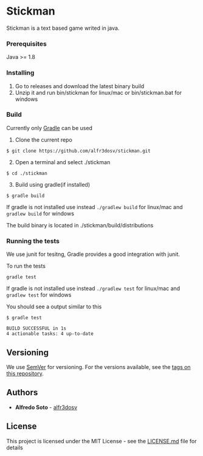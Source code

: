 # Stickman

Stickman is a text based game writed in java.

### Prerequisites

Java >= 1.8

### Installing

1. Go to releases and download the latest binary build
2. Unzip it and run bin/stickman for linux/mac or bin/stickman.bat for windows

### Build

Currently only [Gradle](https://gradle.org/) can be used

1. Clone the current repo
```
$ git clone https://github.com/alfr3dosv/stickman.git
```
2. Open a terminal and select ./stickman
```
$ cd ./stickman
```
3. Build using gradle(if installed)
```
$ gradle build
```
If gradle is not installed use instead ``./gradlew build`` for linux/mac and ``gradlew build`` for windows

The build binary is located in ./stickman/build/distributions 

### Running the tests
We use junit for tesitng, Gradle provides a good integration with junit.

To run the tests
```
gradle test
```
If gradle is not installed use instead ``./gradlew test`` for linux/mac and ``gradlew test`` for windows

You should see a output similar to this
```
$ gradle test

BUILD SUCCESSFUL in 1s
4 actionable tasks: 4 up-to-date
```

## Versioning

We use [SemVer](http://semver.org/) for versioning. For the versions available, see the [tags on this repository](https://github.com/alfr3dosv/stickman/tags). 

## Authors

* **Alfredo Soto** - [alfr3dosv](https://github.com/alfr3dosv)

## License

This project is licensed under the MIT License - see the [LICENSE.md](LICENSE.md) file for details
